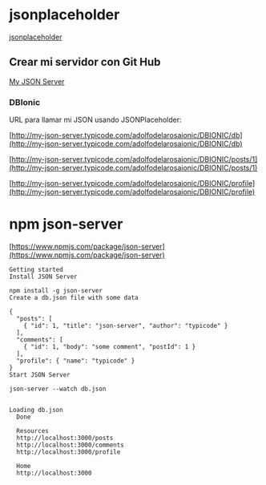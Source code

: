 
# jsonplaceholder

[jsonplaceholder](https://jsonplaceholder.typicode.com/)

## Crear mi servidor con Git Hub

[My JSON Server](https://my-json-server.typicode.com/)

### DBIonic

URL para llamar mi JSON usando JSONPlaceholder:

[http://my-json-server.typicode.com/adolfodelarosaionic/DBIONIC/db](http://my-json-server.typicode.com/adolfodelarosaionic/DBIONIC/db)

[http://my-json-server.typicode.com/adolfodelarosaionic/DBIONIC/posts/1](http://my-json-server.typicode.com/adolfodelarosaionic/DBIONIC/posts/1)

[http://my-json-server.typicode.com/adolfodelarosaionic/DBIONIC/profile](http://my-json-server.typicode.com/adolfodelarosaionic/DBIONIC/profile)

# npm json-server

[https://www.npmjs.com/package/json-server](https://www.npmjs.com/package/json-server)

```
Getting started
Install JSON Server

npm install -g json-server
Create a db.json file with some data

{
  "posts": [
    { "id": 1, "title": "json-server", "author": "typicode" }
  ],
  "comments": [
    { "id": 1, "body": "some comment", "postId": 1 }
  ],
  "profile": { "name": "typicode" }
}
Start JSON Server

json-server --watch db.json


Loading db.json
  Done

  Resources
  http://localhost:3000/posts
  http://localhost:3000/comments
  http://localhost:3000/profile

  Home
  http://localhost:3000
```
